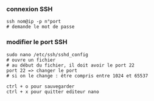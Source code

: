 
### connexion SSH
```properties
ssh nom@ip -p n°port
# demande le mot de passe
```
### modifier le port SSH
```properties
sudo nano /etc/ssh/sshd_config
# ouvre un fichier
# au début du fichier, il doit avoir le port 22
port 22 => changer le port
# si on le change : être compris entre 1024 et 65537

ctrl + o pour sauvegarder
ctrl + x pour quitter editeur nano
```